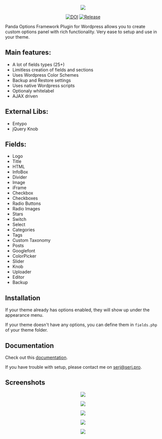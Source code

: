 <p align="center">
  <img src="https://cloud.githubusercontent.com/assets/8569893/23181530/5b554f2a-f886-11e6-816d-12c2d0fb2998.png"/>
</p>
<p align="center">
  <a href="https://doi.org/10.5281/zenodo.321603"><img src="https://zenodo.org/badge/DOI/10.5281/zenodo.321603.svg" alt="DOI"></a>
  <a href="https://github.com/Uncleserj/panda-options-framework"><img src="https://img.shields.io/github/release/uncleserj/panda-options-framework.svg" alt="Release"> 
</a>
</p>
Panda Options Framework Plugin for Wordpress allows you to create custom options panel with rich functionality. 
Very ease to setup and use in your theme.

Main features:
--------------
* A lot of fields types (25+)
* Limitless creation of fields and sections
* Uses Wordpress Color Schemes
* Backup and Restore settings
* Uses native Wordpress scripts
* Optionaly whitelabel
* AJAX driven

External Libs:
--------------
* Entypo
* jQuery Knob

Fields:
-------
* Logo
* Title
* HTML
* InfoBox
* Divider
* Image
* iFrame
* Checkbox
* Checkboxes
* Radio Buttons
* Radio Images
* Stars
* Switch
* Select
* Categories
* Tags
* Custom Taxonomy
* Posts
* Googlefont
* ColorPicker
* Slider
* Knob
* Uploader
* Editor
* Backup

Installation
------------

If your theme already has options enabled, they will show up under the appearance menu.

If your theme doesn't have any options, you can define them in <code>fields.php</code> of your theme folder.

Documentation
-------------
Check out this <a href="https://github.com/Uncleserj/panda-options-framework/wiki/Documentation">documentation</a>.

If you have trouble with setup, please contact me on <a href="mailto:serj@serj.pro">serj@serj.pro</a>.

Screenshots
-----------
<p align="center">
  <img src="https://cloud.githubusercontent.com/assets/8569893/23213869/bed9b832-f91d-11e6-8e82-76234949535f.jpg"/>
</p>
<p align="center">
  <img src="https://cloud.githubusercontent.com/assets/8569893/23213882/c43f6e0c-f91d-11e6-80d1-ec49721d66bc.jpg"/>
</p>
<p align="center">
  <img src="https://cloud.githubusercontent.com/assets/8569893/23213886/c5baec84-f91d-11e6-98f3-4cb93eb5ccfe.jpg"/>
</p>
<p align="center">
  <img src="https://cloud.githubusercontent.com/assets/8569893/23213889/c73a17ba-f91d-11e6-8734-11c0b8b4d4c5.jpg"/>
</p>
<p align="center">
  <img src="https://cloud.githubusercontent.com/assets/8569893/23213892/c83415d0-f91d-11e6-9840-ac0263b664e8.jpg"/>
</p>

